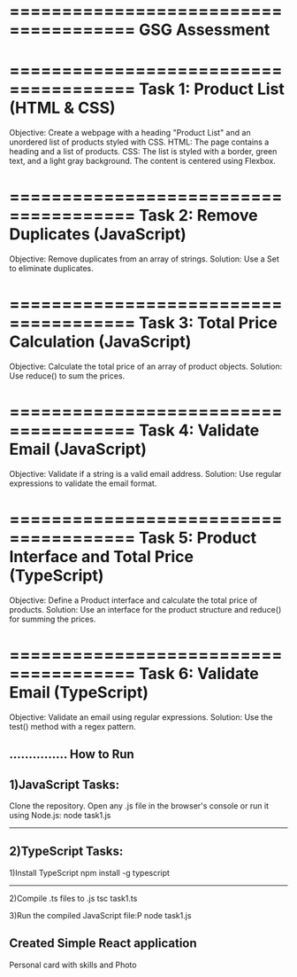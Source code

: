 
======================================
GSG Assessment
======================================

======================================
Task 1: Product List (HTML & CSS)
======================================
Objective: Create a webpage with a heading "Product List" and an unordered list of products styled with CSS.
HTML: The page contains a heading and a list of products.
CSS: The list is styled with a border, green text, and a light gray background. The content is centered using Flexbox.

======================================
Task 2: Remove Duplicates (JavaScript)
======================================
Objective: Remove duplicates from an array of strings.
Solution: Use a Set to eliminate duplicates.

======================================
Task 3: Total Price Calculation (JavaScript)
======================================
Objective: Calculate the total price of an array of product objects.
Solution: Use reduce() to sum the prices.

======================================
Task 4: Validate Email (JavaScript)
======================================
Objective: Validate if a string is a valid email address.
Solution: Use regular expressions to validate the email format.

======================================
Task 5: Product Interface and Total Price (TypeScript)
======================================
Objective: Define a Product interface and calculate the total price of products.
Solution: Use an interface for the product structure and reduce() for summing the prices.

======================================
Task 6: Validate Email (TypeScript)
======================================
Objective: Validate an email using regular expressions.
Solution: Use the test() method with a regex pattern.

...............
How to Run
---------------
1)JavaScript Tasks:
---------------
Clone the repository.
Open any .js file in the browser's console or run it using Node.js:
node task1.js

---------------
2)TypeScript Tasks:
---------------
1)Install TypeScript
npm install -g typescript


---------
2)Compile .ts files to .js
tsc task1.ts

3)Run the compiled JavaScript file:P
node task1.js

Created Simple React application  
----
Personal card with skills and Photo
